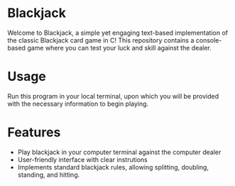 # Blackjack
Welcome to Blackjack, a simple yet engaging text-based implementation of the classic Blackjack card game in C! This repository contains a console-based game where you can test your luck and skill against the dealer.

# Usage
Run this program in your local terminal, upon which you will be provided with the necessary information to begin playing.

# Features
- Play blackjack in your computer terminal against the computer dealer
- User-friendly interface with clear instrutions
- Implements standard blackjack rules, allowing splitting, doubling, standing, and hitting.
  
